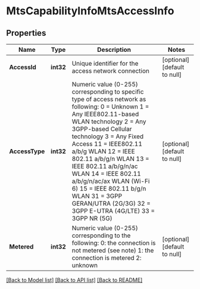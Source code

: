 # MtsCapabilityInfoMtsAccessInfo

## Properties
Name | Type | Description | Notes
------------ | ------------- | ------------- | -------------
**AccessId** | **int32** | Unique identifier for the access network connection | [optional] [default to null]
**AccessType** | **int32** | Numeric value (0-255) corresponding to specific type of access network as following: 0 &#x3D; Unknown 1 &#x3D; Any IEEE802.11-based WLAN technology 2 &#x3D; Any 3GPP-based Cellular technology 3 &#x3D; Any Fixed Access 11 &#x3D; IEEE802.11 a/b/g WLAN 12 &#x3D; IEEE 802.11 a/b/g/n WLAN 13 &#x3D; IEEE 802.11 a/b/g/n/ac WLAN 14 &#x3D; IEEE 802.11 a/b/g/n/ac/ax WLAN (Wi-Fi 6) 15 &#x3D; IEEE 802.11 b/g/n WLAN 31 &#x3D; 3GPP GERAN/UTRA (2G/3G) 32 &#x3D; 3GPP E-UTRA (4G/LTE) 33 &#x3D; 3GPP NR (5G) | [optional] [default to null]
**Metered** | **int32** | Numeric value (0-255) corresponding to the following: 0: the connection is not metered (see note) 1: the connection is metered 2: unknown  | [optional] [default to null]

[[Back to Model list]](../README.md#documentation-for-models) [[Back to API list]](../README.md#documentation-for-api-endpoints) [[Back to README]](../README.md)


